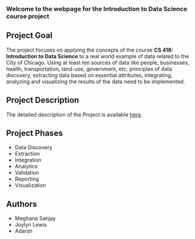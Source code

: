 ### Welcome to the webpage for the Introduction to Data Science course project

## Project Goal
The project focuses on applying the concepts of the course **CS 418: Introduction to Data Science** to a real world example of data related to the City of Chicago. Using at least ten sources of data like people, businesses, health, transportation, land-use, government, etc; principles of data discovery, extracting data based on essential attributes, integrating, analyzing and visualizing the results of the data need to be implemented. 

## Project Description
The detailed description of the Project is available [here](http://cs418.cs.uic.edu/project.html/).


## Project Phases
- Data Discovery
- Extraction
- Integration
- Analytics
- Validation
- Reporting 
- Visualization


## Authors
- Meghana Sanjay
- Joylyn Lewis
- Adarsh
